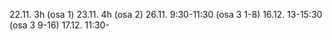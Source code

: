 22.11. 3h (osa 1)
23.11. 4h (osa 2)
26.11. 9:30-11:30 (osa 3 1-8)
16.12. 13-15:30 (osa 3 9-16)
17.12. 11:30-